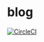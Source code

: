 # blog
[![CircleCI](https://circleci.com/gh/abekoh/blog.svg?style=svg)](https://circleci.com/gh/abekoh/blog)
